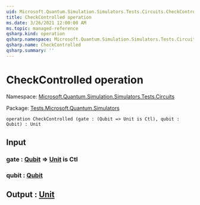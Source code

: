 ```yaml
---
uid: Microsoft.Quantum.Simulation.Simulators.Tests.Circuits.CheckControlled
title: CheckControlled operation
ms.date: 3/26/2021 12:00:00 AM
ms.topic: managed-reference
qsharp.kind: operation
qsharp.namespace: Microsoft.Quantum.Simulation.Simulators.Tests.Circuits
qsharp.name: CheckControlled
qsharp.summary: ''
---
```


# CheckControlled operation

Namespace: [Microsoft.Quantum.Simulation.Simulators.Tests.Circuits](xref:Microsoft.Quantum.Simulation.Simulators.Tests.Circuits)

Package: [Tests.Microsoft.Quantum.Simulators](https://nuget.org/packages/Tests.Microsoft.Quantum.Simulators)




```qsharp
operation CheckControlled (gate : (Qubit => Unit is Ctl), qubit : Qubit) : Unit
```


## Input

### gate : [Qubit](xref:microsoft.quantum.lang-ref.qubit) => [Unit](xref:microsoft.quantum.lang-ref.unit)  is Ctl




### qubit : [Qubit](xref:microsoft.quantum.lang-ref.qubit)





## Output : [Unit](xref:microsoft.quantum.lang-ref.unit)

